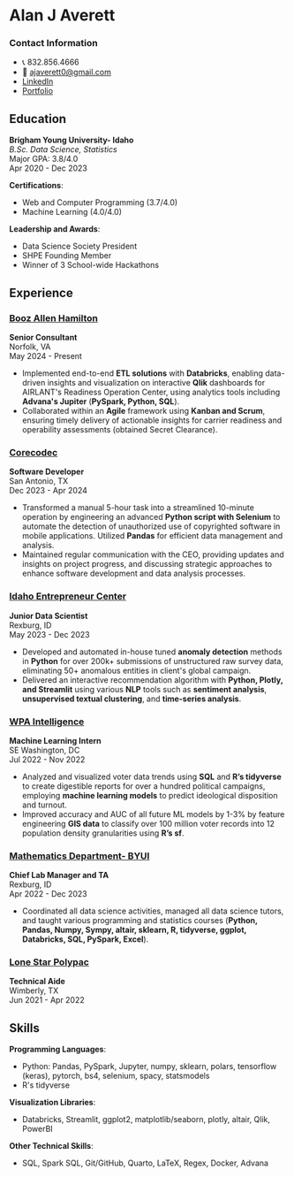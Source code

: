 # Alan J Averett

### Contact Information
- 📞 832.856.4666
- 📧 ajaverett0@gmail.com
- [LinkedIn](https://linkedin.com/in/ajaverett)
- [Portfolio](https://ajaverett.github.io)

## Education
**Brigham Young University- Idaho**  
*B.Sc. Data Science, Statistics*  
Major GPA: 3.8/4.0  
Apr 2020 - Dec 2023

**Certifications**:  
- Web and Computer Programming (3.7/4.0)
- Machine Learning (4.0/4.0)

**Leadership and Awards**:  
- Data Science Society President
- SHPE Founding Member
- Winner of 3 School-wide Hackathons

## Experience

### [Booz Allen Hamilton](https://www.boozallen.com/)
**Senior Consultant**  
Norfolk, VA  
May 2024 - Present  
- Implemented end-to-end **ETL solutions** with **Databricks**, enabling data-driven insights and visualization on interactive **Qlik** dashboards for AIRLANT's Readiness Operation Center, using analytics tools including **Advana's Jupiter** (**PySpark, Python, SQL**).
- Collaborated within an **Agile** framework using **Kanban and Scrum**, ensuring timely delivery of actionable insights for carrier readiness and operability assessments (obtained Secret Clearance).

### [Corecodec](https://www.corecodec.com/)
**Software Developer**  
San Antonio, TX  
Dec 2023 - Apr 2024  
- Transformed a manual 5-hour task into a streamlined 10-minute operation by engineering an advanced **Python script with Selenium** to automate the detection of unauthorized use of copyrighted software in mobile applications. Utilized **Pandas** for efficient data management and analysis.
- Maintained regular communication with the CEO, providing updates and insights on project progress, and discussing strategic approaches to enhance software development and data analysis processes.

### [Idaho Entrepreneur Center](https://www.idahoecenter.org/)
**Junior Data Scientist**  
Rexburg, ID  
May 2023 - Dec 2023  
- Developed and automated in-house tuned **anomaly detection** methods in **Python** for over 200k+ submissions of unstructured raw survey data, eliminating 50+ anomalous entities in client's global campaign.
- Delivered an interactive recommendation algorithm with **Python, Plotly, and Streamlit** using various **NLP** tools such as **sentiment analysis**, **unsupervised textual clustering**, and **time-series analysis**.

### [WPA Intelligence](https://wpaintel.com/about/)
**Machine Learning Intern**  
SE Washington, DC  
Jul 2022 - Nov 2022  
- Analyzed and visualized voter data trends using **SQL** and **R’s tidyverse** to create digestible reports for over a hundred political campaigns, employing **machine learning models** to predict ideological disposition and turnout.
- Improved accuracy and AUC of all future ML models by 1-3% by feature engineering **GIS data** to classify over 100 million voter records into 12 population density granularities using **R’s sf**.

### [Mathematics Department- BYUI](https://byuidatascience.github.io/)
**Chief Lab Manager and TA**  
Rexburg, ID  
Apr 2022 - Dec 2023  
- Coordinated all data science activities, managed all data science tutors, and taught various programming and statistics courses (**Python, Pandas, Numpy, Sympy, altair, sklearn, R, tidyverse, ggplot, Databricks, SQL, PySpark, Excel**).

### [Lone Star Polypac](https://lspoly.com)
**Technical Aide**  
Wimberly, TX  
Jun 2021 - Apr 2022

## Skills
**Programming Languages**:  
- Python: Pandas, PySpark, Jupyter, numpy, sklearn, polars, tensorflow (keras), pytorch, bs4, selenium, spacy, statsmodels  
- R's tidyverse  

**Visualization Libraries**:  
- Databricks, Streamlit, ggplot2, matplotlib/seaborn, plotly, altair, Qlik, PowerBI  

**Other Technical Skills**:  
- SQL, Spark SQL, Git/GitHub, Quarto, LaTeX, Regex, Docker, Advana
